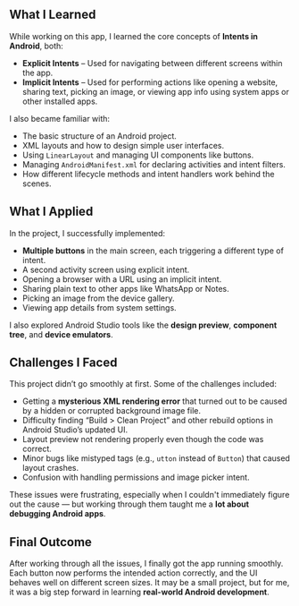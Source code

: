 

##  What I Learned
While working on this app, I learned the core concepts of **Intents in Android**, both:
- **Explicit Intents** – Used for navigating between different screens within the app.
- **Implicit Intents** – Used for performing actions like opening a website, sharing text, picking an image, or viewing app info using system apps or other installed apps.

I also became familiar with:
- The basic structure of an Android project.
- XML layouts and how to design simple user interfaces.
- Using `LinearLayout` and managing UI components like buttons.
- Managing `AndroidManifest.xml` for declaring activities and intent filters.
- How different lifecycle methods and intent handlers work behind the scenes.

## What I Applied
In the project, I successfully implemented:
- **Multiple buttons** in the main screen, each triggering a different type of intent.
- A second activity screen using explicit intent.
- Opening a browser with a URL using an implicit intent.
- Sharing plain text to other apps like WhatsApp or Notes.
- Picking an image from the device gallery.
- Viewing app details from system settings.

I also explored Android Studio tools like the **design preview**, **component tree**, and **device emulators**.

##  Challenges I Faced
This project didn’t go smoothly at first. Some of the challenges included:
- Getting a **mysterious XML rendering error** that turned out to be caused by a hidden or corrupted background image file.
- Difficulty finding “Build > Clean Project” and other rebuild options in Android Studio’s updated UI.
- Layout preview not rendering properly even though the code was correct.
- Minor bugs like mistyped tags (e.g., `utton` instead of `Button`) that caused layout crashes.
- Confusion with handling permissions and image picker intent.

These issues were frustrating, especially when I couldn't immediately figure out the cause — but working through them taught me a **lot about debugging Android apps**.

##  Final Outcome
After working through all the issues, I finally got the app running smoothly. Each button now performs the intended action correctly, and the UI behaves well on different screen sizes. It may be a small project, but for me, it was a big step forward in learning **real-world Android development**.


